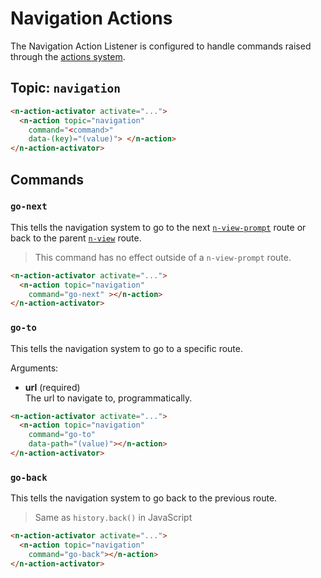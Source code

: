 # Navigation Actions

The Navigation Action Listener is configured to handle commands raised through the [actions system](/actions).

## Topic: `navigation`

```html
<n-action-activator activate="...">
  <n-action topic="navigation" 
    command="<command>" 
    data-(key)="(value)"> </n-action>
</n-action-activator>
```

## Commands

### `go-next`

This tells the navigation system to go to the next [`n-view-prompt`](/components/n-view-prompt) route or back to the parent [`n-view`](/components/n-view) route.

> This command has no effect outside of a `n-view-prompt` route.

```html
<n-action-activator activate="...">
  <n-action topic="navigation" 
    command="go-next" ></n-action>
</n-action-activator>
```

### `go-to`

This tells the navigation system to go to a specific route.

Arguments:

* **url** (required)\
  The url to navigate to, programmatically.

```html
<n-action-activator activate="...">
  <n-action topic="navigation" 
    command="go-to"
    data-path="(value)"></n-action>
</n-action-activator>
```

### `go-back`

This tells the navigation system to go back to the previous route.

> Same as `history.back()` in JavaScript

```html
<n-action-activator activate="...">
  <n-action topic="navigation" 
    command="go-back"></n-action>
</n-action-activator>
```
